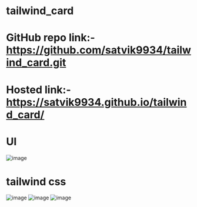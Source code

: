 # tailwind_card
# GitHub repo link:-https://github.com/satvik9934/tailwind_card.git
# Hosted link:-https://satvik9934.github.io/tailwind_card/

# UI
![image](https://github.com/satvik9934/tailwind_card/assets/87279121/77d39ae7-7a90-4506-8c76-e7348dc63dc1)

# tailwind css
![image](https://github.com/satvik9934/tailwind_card/assets/87279121/6278b1e3-1666-4c9e-a4d5-cfbd96e87472)
![image](https://github.com/satvik9934/tailwind_card/assets/87279121/52a3c6b1-cddc-44b4-8ff4-64519951e19b)
![image](https://github.com/satvik9934/tailwind_card/assets/87279121/84fadc38-5001-4de0-8079-e2d0ad769d5d)
